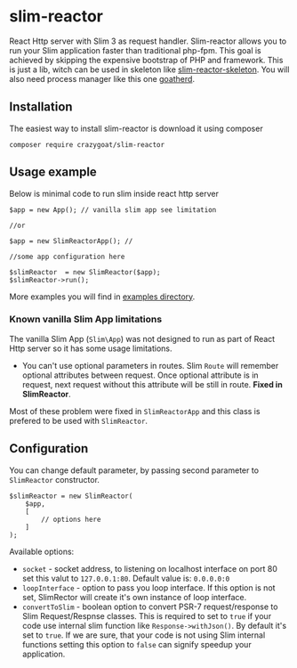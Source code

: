 # slim-reactor
React Http server with Slim 3 as request handler. Slim-reactor allows you to run your 
Slim application faster than traditional php-fpm. This goal is achieved by skipping 
the expensive bootstrap of PHP and framework. This is just a lib, witch can be used in skeleton 
like [slim-reactor-skeleton](https://github.com/crazy-goat/slim-reactor-skeleton). You will 
also need process manager like this one [goatherd](https://github.com/crazy-goat/goatherd).

## Installation

The easiest way to install slim-reactor is download it using composer

    composer require crazygoat/slim-reactor 

## Usage example

Below is minimal code to run slim inside react http server

    $app = new App(); // vanilla slim app see limitation
    
    //or 
    
    $app = new SlimReactorApp(); // 
    
    //some app configuration here
    
    $slimReactor  = new SlimReactor($app);
    $slimReactor->run();

More examples you will find in [examples directory](https://github.com/crazy-goat/slim-reactor/tree/master/examples).

### Known vanilla Slim App limitations
The vanilla Slim App (`Slim\App`) was not designed to run as part of React Http server so it has some usage limitations.

 * You can't use optional parameters in routes. Slim `Route` will remember optional attributes between request.
 Once optional attribute is in request, next request without this attribute will be still in route. **Fixed in SlimReactor**.

Most of these problem were fixed in `SlimReactorApp` and this class is prefered to be used with `SlimReactor`.

## Configuration
You can change default parameter, by passing second parameter to ``SlimReactor`` constructor.

    $slimReactor = new SlimReactor(
        $app,
        [
            // options here
        ]
    );

Available options:
 * `socket` - socket address, to listening on localhost interface on port 80 set this valut to `127.0.0.1:80`. 
 Default value is: `0.0.0.0:0`
 * `loopInterface` - option to pass you loop interface. If this option is not set, SlimRector will create it's own 
 instance of loop interface.
 * `convertToSlim` - boolean option to convert PSR-7 request/response to Slim Request/Respnse classes. 
 This is required to set to `true` if your code use internal slim function like `Response->withJson()`.
 By default it's set to `true`. If we are sure, that your code is not using Slim internal functions setting 
 this option to `false` can signify speedup your application.